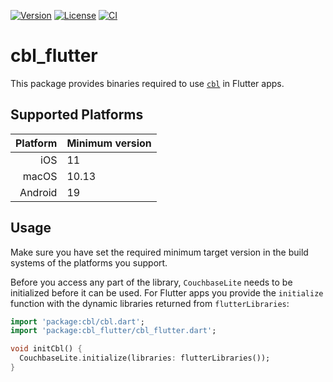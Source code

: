 [![Version](https://badgen.net/pub/v/cbl_flutter)](https://pub.dev/packages/cbl_flutter)
[![License](https://badgen.net/pub/license/cbl_flutter)](https://github.com/cofu-app/cbl-dart/blob/main/packages/cbl_flutter/LICENSE)
[![CI](https://github.com/cofu-app/cbl-dart/actions/workflows/ci.yaml/badge.svg)](https://github.com/cofu-app/cbl-dart/actions/workflows/ci.yaml)

# cbl_flutter

This package provides binaries required to use [`cbl`](https://pub.dev/packages/cbl) in Flutter apps.

## Supported Platforms

| Platform | Minimum version |
| -------: | --------------- |
|      iOS | 11              |
|    macOS | 10.13           |
|  Android | 19              |

## Usage

Make sure you have set the required minimum target version in the build systems of the
platforms you support.

Before you access any part of the library, `CouchbaseLite` needs to be initialized before
it can be used. For Flutter apps you provide the `initialize` function with the dynamic
libraries returned from `flutterLibraries`:

```dart
import 'package:cbl/cbl.dart';
import 'package:cbl_flutter/cbl_flutter.dart';

void initCbl() {
  CouchbaseLite.initialize(libraries: flutterLibraries());
}
```
